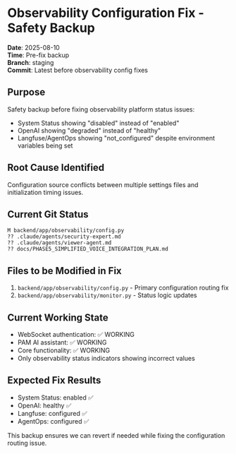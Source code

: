 # Observability Configuration Fix - Safety Backup

**Date**: 2025-08-10  
**Time**: Pre-fix backup  
**Branch**: staging  
**Commit**: Latest before observability config fixes  

## Purpose
Safety backup before fixing observability platform status issues:
- System Status showing "disabled" instead of "enabled"
- OpenAI showing "degraded" instead of "healthy"
- Langfuse/AgentOps showing "not_configured" despite environment variables being set

## Root Cause Identified
Configuration source conflicts between multiple settings files and initialization timing issues.

## Current Git Status
```
M backend/app/observability/config.py
?? .claude/agents/security-expert.md
?? .claude/agents/viewer-agent.md
?? docs/PHASE5_SIMPLIFIED_VOICE_INTEGRATION_PLAN.md
```

## Files to be Modified in Fix
1. `backend/app/observability/config.py` - Primary configuration routing fix
2. `backend/app/observability/monitor.py` - Status logic updates

## Current Working State
- WebSocket authentication: ✅ WORKING
- PAM AI assistant: ✅ WORKING  
- Core functionality: ✅ WORKING
- Only observability status indicators showing incorrect values

## Expected Fix Results
- System Status: enabled ✅
- OpenAI: healthy ✅
- Langfuse: configured ✅ 
- AgentOps: configured ✅

This backup ensures we can revert if needed while fixing the configuration routing issue.